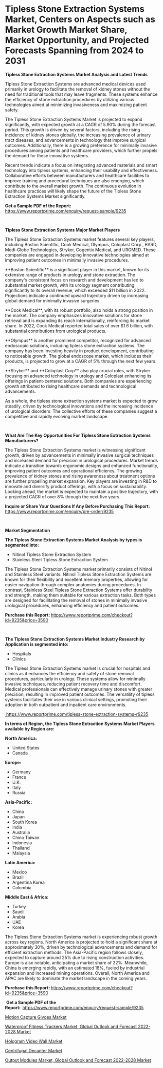 <p><h1>Tipless Stone Extraction Systems Market, Centers on Aspects such as Market Growth Market Share, Market Opportunity, and Projected Forecasts Spanning from 2024 to 2031</h1></p><p><strong>Tipless Stone Extraction Systems Market Analysis and Latest Trends</strong></p>
<p><p>Tipless Stone Extraction Systems are advanced medical devices used primarily in urology to facilitate the removal of kidney stones without the need for traditional tools that may leave fragments. These systems enhance the efficiency of stone extraction procedures by utilizing various technologies aimed at minimizing invasiveness and maximizing patient safety. </p><p>The Tipless Stone Extraction Systems Market is projected to expand significantly, with expected growth at a CAGR of 5.90% during the forecast period. This growth is driven by several factors, including the rising incidence of kidney stones globally, the increasing prevalence of urinary tract diseases, and advancements in technology that improve surgical outcomes. Additionally, there is a growing preference for minimally invasive procedures among patients and healthcare providers, which further propels the demand for these innovative systems. </p><p>Recent trends indicate a focus on integrating advanced materials and smart technology into tipless systems, enhancing their usability and effectiveness. Collaborative efforts between manufacturers and healthcare facilities to improve training and procedural techniques are also emerging, which contribute to the overall market growth. The continuous evolution in healthcare practices will likely shape the future of the Tipless Stone Extraction Systems Market significantly.</p></p>
<p><strong>Get a Sample PDF of the Report:&nbsp;</strong> <a href="https://www.reportprime.com/enquiry/request-sample/9235">https://www.reportprime.com/enquiry/request-sample/9235</a></p>
<p>&nbsp;</p>
<p><strong>Tipless Stone Extraction Systems Major Market Players</strong></p>
<p><p>The Tipless Stone Extraction Systems market features several key players, including Boston Scientific, Cook Medical, Olympus, Coloplast Corp., BARD, Medi-Globe Technologies, Stryker, Cogentix Medical, and UROMED. These companies are engaged in developing innovative technologies aimed at improving patient outcomes in minimally invasive procedures.</p><p>**Boston Scientific** is a significant player in this market, known for its extensive range of products in urology and stone extraction. The company's consistent focus on research and development has led to substantial market growth, with its urology segment contributing significantly to its overall revenue, which exceeded $11 billion in 2022. Projections indicate a continued upward trajectory driven by increasing global demand for minimally invasive surgeries.</p><p>**Cook Medical**, with its robust portfolio, also holds a strong position in the market. The company emphasizes innovative solutions for stone retrieval and is expanding its reach internationally, reinforcing its market share. In 2022, Cook Medical reported total sales of over $1.6 billion, with substantial contributions from urological products.</p><p>**Olympus** is another prominent competitor, recognized for advanced endoscopic solutions, including tipless stone extraction systems. The company has been investing heavily in product development, contributing to noticeable growth. The global endoscope market, which includes their products, is projected to grow at a CAGR of 5% through the next few years.</p><p>**Stryker** and **Coloplast Corp** also play crucial roles, with Stryker focusing on advanced technology in urology and Coloplast enhancing its offerings in patient-centered solutions. Both companies are experiencing growth attributed to rising healthcare demands and technological advancements.</p><p>As a whole, the tipless stone extraction systems market is expected to grow steadily, driven by technological innovations and the increasing incidence of urological disorders. The collective efforts of these companies suggest a competitive and rapidly evolving market landscape.</p></p>
<p>&nbsp;</p>
<p><strong>What Are The Key Opportunities For Tipless Stone Extraction Systems Manufacturers?</strong></p>
<p><p>The Tipless Stone Extraction Systems market is witnessing significant growth, driven by advancements in minimally invasive surgical techniques and increased demand for precision in urological procedures. Market trends indicate a transition towards ergonomic designs and enhanced functionality, improving patient outcomes and operational efficiency. The growing prevalence of kidney stones and rising awareness about treatment options are further propelling market expansion. Key players are investing in R&D to innovate and diversify product offerings, with a focus on sustainability. Looking ahead, the market is expected to maintain a positive trajectory, with a projected CAGR of over 8% through the next five years.</p></p>
<p><strong>Inquire or Share Your Questions If Any Before Purchasing This Report:</strong> <a href="https://www.reportprime.com/enquiry/pre-order/9235">https://www.reportprime.com/enquiry/pre-order/9235</a></p>
<p>&nbsp;</p>
<p><strong>Market Segmentation</strong></p>
<p><strong>The Tipless Stone Extraction Systems Market Analysis by types is segmented into:</strong></p>
<p><ul><li>Nitinol Tipless Stone Extraction System</li><li>Stainless Steel Tipless Stone Extraction System</li></ul></p>
<p><p>The Tipless Stone Extraction Systems market primarily consists of Nitinol and Stainless Steel variants. Nitinol Tipless Stone Extraction Systems are known for their flexibility and excellent memory properties, allowing for easier navigation through complex anatomies during procedures. In contrast, Stainless Steel Tipless Stone Extraction Systems offer durability and strength, making them suitable for various extraction tasks. Both types are designed for facilitating the removal of stones in minimally invasive urological procedures, enhancing efficiency and patient outcomes.</p></p>
<p><strong>Purchase this Report:&nbsp;</strong><a href="https://www.reportprime.com/checkout?id=9235&price=3590">https://www.reportprime.com/checkout?id=9235&price=3590</a></p>
<p>&nbsp;</p>
<p><strong>The Tipless Stone Extraction Systems Market Industry Research by Application is segmented into:</strong></p>
<p><ul><li>Hospitals</li><li>Clinics</li></ul></p>
<p><p>The Tipless Stone Extraction Systems market is crucial for hospitals and clinics as it enhances the efficiency and safety of stone removal procedures, particularly in urology. These systems allow for minimally invasive techniques, reducing patient recovery time and discomfort. Medical professionals can effectively manage urinary stones with greater precision, resulting in improved patient outcomes. The versatility of tipless systems facilitates their use in various clinical settings, promoting their adoption in both outpatient and inpatient care environments.</p></p>
<p><a href="https://www.reportprime.com/tipless-stone-extraction-systems-r9235">&nbsp;https://www.reportprime.com/tipless-stone-extraction-systems-r9235</a></p>
<p><strong>In terms of Region, the Tipless Stone Extraction Systems Market Players available by Region are:</strong></p>
<p>
    <p> <strong> North America: </strong>
        <ul>
            <li>United States</li>
            <li>Canada</li>
        </ul>
        </p> 
    <p> <strong> Europe: </strong>
        <ul>
            <li>Germany</li>
            <li>France</li>
            <li>U.K.</li>
            <li>Italy</li>
            <li>Russia</li>
        </ul>
        </p> 
    <p> <strong> Asia-Pacific: </strong>
        <ul>
            <li>China</li>
            <li>Japan</li>
            <li>South Korea</li>
            <li>India</li>
            <li>Australia</li>
            <li>China Taiwan</li>
            <li>Indonesia</li>
            <li>Thailand</li>
            <li>Malaysia</li>
        </ul>
        </p> 
    <p> <strong> Latin America: </strong>
        <ul>
            <li>Mexico</li>
            <li>Brazil</li>
            <li>Argentina Korea</li>
            <li>Colombia</li>
        </ul>
        </p> 
    <p> <strong> Middle East & Africa: </strong>
        <ul>
            <li>Turkey</li>
            <li>Saudi</li>
            <li>Arabia</li>
            <li>UAE</li>
            <li>Korea</li>
        </ul>
    </p>
    </p>
<p><p>The Tipless Stone Extraction Systems market is experiencing robust growth across key regions. North America is projected to hold a significant share at approximately 30%, driven by technological advancements and demand for efficient extraction methods. The Asia-Pacific region follows closely, expected to capture around 25% due to rising construction activities. Europe is also notable, anticipating a market share of 22%. Meanwhile, China is emerging rapidly, with an estimated 18%, fueled by industrial expansion and increased mining operations. Overall, North America and APAC are likely to dominate the market landscape in the coming years.</p></p>
<p><strong>Purchase this Report: </strong><a href="https://www.reportprime.com/checkout?id=9235&price=3590">https://www.reportprime.com/checkout?id=9235&price=3590</a></p>
<p>&nbsp;<strong>Get a Sample PDF of the Report:&nbsp;&nbsp;</strong><a href="https://www.reportprime.com/enquiry/request-sample/9235">https://www.reportprime.com/enquiry/request-sample/9235</a></p>
<p><strong></strong></p>
<p><p><a href="https://issuu.com/reportprime-2/docs/motion-capture-glvoes-market-size-2_f39256ded2a02a">Motion Capture Glvoes Market</a></p><p><a href="https://medium.com/@cristinaschiller2022/the-waterproof-fitness-trackers-market-global-outlook-and-forecast-2022-2028-market-decisions-81bda668390c">Waterproof Fitness Trackers Market, Global Outlook and Forecast 2022-2028 Market</a></p><p><a href="https://issuu.com/reportprime-2/docs/hologram-video-wall-market-size-203_ded730377ecd27">Hologram Video Wall Market</a></p><p><a href="https://www.linkedin.com/pulse/global-centrifugal-decanter-market-exploring-share-2nxxc?trackingId=HqGyFB%2FwR%2BuomvAyc%2BrG%2BA%3D%3D">Centrifugal Decanter Market</a></p><p><a href="https://medium.com/@cristinaschiller2022/in-the-output-modules-market-global-outlook-and-forecast-2022-2028-market-the-main-focus-is-on-a4110ca20e69?postPublishedType=initial">Output Modules Market, Global Outlook and Forecast 2022-2028 Market</a></p></p>
